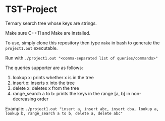 # TST-Project
Ternary search tree whose keys are strings.

Make sure C++11 and Make are installed.

To use, simply clone this repository then type `make` in bash to generate the `project1.out` executable.

Run with `./project1.out "<comma-separated list of queries/commands>"`

The queries supporter are as follows:

1. lookup x:              prints whether x is in the tree
2. insert x:              inserts x into the tree
3. delete x:              deletes x from the tree
4. range_search a to b:   prints the keys in the range [a, b] in non-decreasing order

Example: `./project1.out "insert a, insert abc, insert cba, lookup a, lookup b, range_search a to b, delete a, delete abc"`
